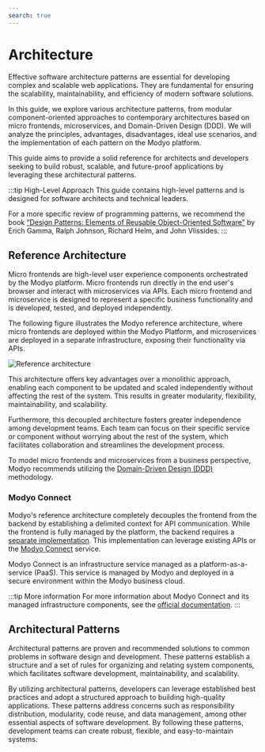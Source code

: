 ```yaml
---
search: true
---
```


# Architecture

Effective software architecture patterns are essential for developing complex and scalable web applications. They are fundamental for ensuring the scalability, maintainability, and efficiency of modern software solutions.

In this guide, we explore various architecture patterns, from modular component-oriented approaches to contemporary architectures based on micro frontends, microservices, and Domain-Driven Design (DDD). We will analyze the principles, advantages, disadvantages, ideal use scenarios, and the implementation of each pattern on the Modyo platform.

This guide aims to provide a solid reference for architects and developers seeking to build robust, scalable, and future-proof applications by leveraging these architectural patterns.

:::tip High-Level Approach
This guide contains high-level patterns and is designed for software architects and technical leaders.

For a more specific review of programming patterns, we recommend the book [“Design Patterns: Elements of Reusable Object-Oriented Software”](https://en.wikipedia.org/wiki/Design_Patterns) by Erich Gamma, Ralph Johnson, Richard Helm, and John Vlissides.
:::

## Reference Architecture

Micro frontends are high-level user experience components orchestrated by the Modyo platform. Micro frontends run directly in the end user's browser and interact with microservices via APIs. Each micro frontend and microservice is designed to represent a specific business functionality and is developed, tested, and deployed independently.

The following figure illustrates the Modyo reference architecture, where micro frontends are deployed within the Modyo Platform, and microservices are deployed in a separate infrastructure, exposing their functionality via APIs.

<img src="/assets/img/infrastructure/reference_architecture.png" alt="Reference architecture" />

This architecture offers key advantages over a monolithic approach, enabling each component to be updated and scaled independently without affecting the rest of the system. This results in greater modularity, flexibility, maintainability, and scalability.

Furthermore, this decoupled architecture fosters greater independence among development teams. Each team can focus on their specific service or component without worrying about the rest of the system, which facilitates collaboration and streamlines the development process.

To model micro frontends and microservices from a business perspective, Modyo recommends utilizing the [Domain-Driven Design (DDD)](/en/architecture/patterns/ddd) methodology.


### Modyo Connect
Modyo's reference architecture completely decouples the frontend from the backend by establishing a delimited context for API communication. While the frontend is fully managed by the platform, the backend requires a [separate implementation](/en/architecture/patterns/bff). This implementation can leverage existing APIs or the [Modyo Connect](/en/connect) service.

Modyo Connect is an infrastructure service managed as a platform-as-a-service (PaaS). This service is managed by Modyo and deployed in a secure environment within the Modyo business cloud.

:::tip More information
For more information about Modyo Connect and its managed infrastructure components, see the [official documentation](/en/connect).
:::


## Architectural Patterns

Architectural patterns are proven and recommended solutions to common problems in software design and development. These patterns establish a structure and a set of rules for organizing and relating system components, which facilitates software development, maintainability, and scalability.

By utilizing architectural patterns, developers can leverage established best practices and adopt a structured approach to building high-quality applications. These patterns address concerns such as responsibility distribution, modularity, code reuse, and data management, among other essential aspects of software development. By following these patterns, development teams can create robust, flexible, and easy-to-maintain systems.